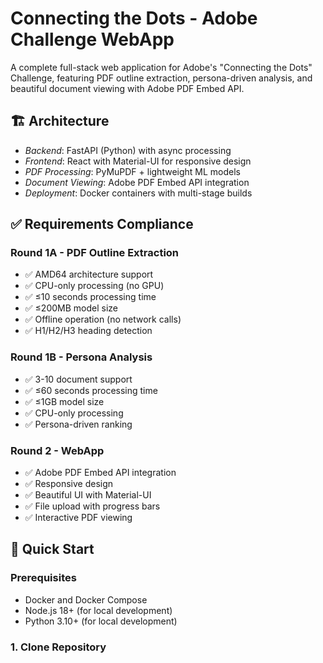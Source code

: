 # Connecting the Dots - Adobe Challenge WebApp

A complete full-stack web application for Adobe's "Connecting the Dots" Challenge, featuring PDF outline extraction, persona-driven analysis, and beautiful document viewing with Adobe PDF Embed API.

## 🏗 Architecture

- *Backend*: FastAPI (Python) with async processing
- *Frontend*: React with Material-UI for responsive design
- *PDF Processing*: PyMuPDF + lightweight ML models
- *Document Viewing*: Adobe PDF Embed API integration
- *Deployment*: Docker containers with multi-stage builds

## ✅ Requirements Compliance

### Round 1A - PDF Outline Extraction
- ✅ AMD64 architecture support
- ✅ CPU-only processing (no GPU)
- ✅ ≤10 seconds processing time
- ✅ ≤200MB model size
- ✅ Offline operation (no network calls)
- ✅ H1/H2/H3 heading detection

### Round 1B - Persona Analysis
- ✅ 3-10 document support
- ✅ ≤60 seconds processing time
- ✅ ≤1GB model size
- ✅ CPU-only processing
- ✅ Persona-driven ranking

### Round 2 - WebApp
- ✅ Adobe PDF Embed API integration
- ✅ Responsive design
- ✅ Beautiful UI with Material-UI
- ✅ File upload with progress bars
- ✅ Interactive PDF viewing

## 🚀 Quick Start

### Prerequisites
- Docker and Docker Compose
- Node.js 18+ (for local development)
- Python 3.10+ (for local development)

### 1. Clone Repository